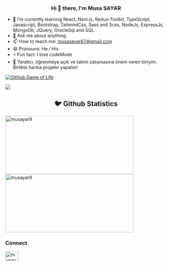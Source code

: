 <h3 align="center"> Hi 👋 there, I'm Musa SAYAR</a></h3>

- 🌱 I’m currently learning React, Next.js, Redux-Toolkit, TypeScript,  Javascript, Bootstrap, TailwindCss, Sass and Scss, NodeJs, ExpressJs, MongoDb, JQuery, OracleSql and SQL
- 💬 Ask me about anything.
- 📫 How to reach me: musasayar67@gmail.com
- 😄 Pronouns: He / His
- ⚡ Fun fact: I love codeMode
- 🌟 Yaratıcı, öğrenmeye açık ve takım çalışmasına önem veren biriyim. Birlikte harika projeler yapalım!

[![GitHub Game of Life](https://github4life.herokuapp.com/musayar9.gif?z=6)](https://github4life.herokuapp.com/musayar9)

![](https://komarev.com/ghpvc/?username=musayar9&color=dc143c)

<p>
<h2 align="center">🐦 Github Statistics </h2>
</p>
<p><img height="182" width ="400" src="https://github-readme-stats.vercel.app/api?username=musayar9&show_icons=true&theme=onedark" alt="musayar9" /> <img height="182" width ="400"  src="https://github-readme-stats.vercel.app/api/top-langs/?username=musayar9&layout=compact&show_icons=true&theme=onedark" alt="musayar9"/> 
</p>

<h3>Connect</h3>
 <p align="center">
  <samp>
<p align="left">
<a href="https://linkedin.com/in/musasayar" target="blank"><img align="center" src="https://cdn.jsdelivr.net/npm/simple-icons@3.0.1/icons/linkedin.svg" alt="musayar9" height="30" width="40" /></a>
  </samp>
  <br>
 </p>
